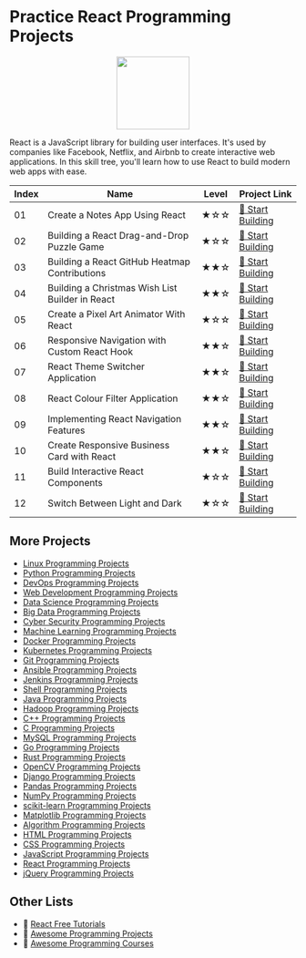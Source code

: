 # Practice React Programming Projects

<div align="center">
<img width="128px" src="https://file.labex.io/path/nUDMNpUKFvpT.png">
</div>

React is a JavaScript library for building user interfaces. It's used by companies like Facebook, Netflix, and Airbnb to create interactive web applications. In this skill tree, you'll learn how to use React to build modern web apps with ease.

|   Index | Name                                            | Level   | Project Link                                                                                          |
|---------|-------------------------------------------------|---------|-------------------------------------------------------------------------------------------------------|
|      01 | Create a Notes App Using React                  | ★☆☆     | [🚀 Start Building](https://labex.io/courses/project-create-a-notes-app-using-react)                  |
|      02 | Building a React Drag-and-Drop Puzzle Game      | ★☆☆     | [🚀 Start Building](https://labex.io/courses/project-building-a-react-drag-and-drop-puzzle-game)      |
|      03 | Building a React GitHub Heatmap Contributions   | ★★☆     | [🚀 Start Building](https://labex.io/courses/project-building-a-react-github-heatmap-contributions)   |
|      04 | Building a Christmas Wish List Builder in React | ★★☆     | [🚀 Start Building](https://labex.io/courses/project-building-a-christmas-wish-list-builder-in-react) |
|      05 | Create a Pixel Art Animator With React          | ★☆☆     | [🚀 Start Building](https://labex.io/courses/project-create-a-pixel-art-animator-with-react)          |
|      06 | Responsive Navigation with Custom React Hook    | ★★☆     | [🚀 Start Building](https://labex.io/courses/project-browser-window-size)                             |
|      07 | React Theme Switcher Application                | ★★☆     | [🚀 Start Building](https://labex.io/courses/project-change-page-theme)                               |
|      08 | React Colour Filter Application                 | ★★☆     | [🚀 Start Building](https://labex.io/courses/project-colour-filter)                                   |
|      09 | Implementing React Navigation Features          | ★★☆     | [🚀 Start Building](https://labex.io/courses/project-navigation-features)                             |
|      10 | Create Responsive Business Card with React      | ★★☆     | [🚀 Start Building](https://labex.io/courses/project-personal-card-generator)                         |
|      11 | Build Interactive React Components              | ★☆☆     | [🚀 Start Building](https://labex.io/courses/project-show-and-hide)                                   |
|      12 | Switch Between Light and Dark                   | ★☆☆     | [🚀 Start Building](https://labex.io/courses/project-switch-between-light-and-dark)                   |

## More Projects

- [Linux Programming Projects](https://github.com/labex-labs/practice-linux-programming-projects)
- [Python Programming Projects](https://github.com/labex-labs/practice-python-programming-projects)
- [DevOps Programming Projects](https://github.com/labex-labs/practice-devops-programming-projects)
- [Web Development Programming Projects](https://github.com/labex-labs/practice-web-development-programming-projects)
- [Data Science Programming Projects](https://github.com/labex-labs/practice-data-science-programming-projects)
- [Big Data Programming Projects](https://github.com/labex-labs/practice-bigdata-programming-projects)
- [Cyber Security Programming Projects](https://github.com/labex-labs/practice-cysec-programming-projects)
- [Machine Learning Programming Projects](https://github.com/labex-labs/practice-ml-programming-projects)
- [Docker Programming Projects](https://github.com/labex-labs/practice-docker-programming-projects)
- [Kubernetes Programming Projects](https://github.com/labex-labs/practice-kubernetes-programming-projects)
- [Git Programming Projects](https://github.com/labex-labs/practice-git-programming-projects)
- [Ansible Programming Projects](https://github.com/labex-labs/practice-ansible-programming-projects)
- [Jenkins Programming Projects](https://github.com/labex-labs/practice-jenkins-programming-projects)
- [Shell Programming Projects](https://github.com/labex-labs/practice-shell-programming-projects)
- [Java Programming Projects](https://github.com/labex-labs/practice-java-programming-projects)
- [Hadoop Programming Projects](https://github.com/labex-labs/practice-hadoop-programming-projects)
- [C++ Programming Projects](https://github.com/labex-labs/practice-cpp-programming-projects)
- [C Programming Projects](https://github.com/labex-labs/practice-c-programming-projects)
- [MySQL Programming Projects](https://github.com/labex-labs/practice-mysql-programming-projects)
- [Go Programming Projects](https://github.com/labex-labs/practice-go-programming-projects)
- [Rust Programming Projects](https://github.com/labex-labs/practice-rust-programming-projects)
- [OpenCV Programming Projects](https://github.com/labex-labs/practice-opencv-programming-projects)
- [Django Programming Projects](https://github.com/labex-labs/practice-django-programming-projects)
- [Pandas Programming Projects](https://github.com/labex-labs/practice-pandas-programming-projects)
- [NumPy Programming Projects](https://github.com/labex-labs/practice-numpy-programming-projects)
- [scikit-learn Programming Projects](https://github.com/labex-labs/practice-sklearn-programming-projects)
- [Matplotlib Programming Projects](https://github.com/labex-labs/practice-matplotlib-programming-projects)
- [Algorithm Programming Projects](https://github.com/labex-labs/practice-algorithm-programming-projects)
- [HTML Programming Projects](https://github.com/labex-labs/practice-html-programming-projects)
- [CSS Programming Projects](https://github.com/labex-labs/practice-css-programming-projects)
- [JavaScript Programming Projects](https://github.com/labex-labs/practice-javascript-programming-projects)
- [React Programming Projects](https://github.com/labex-labs/practice-react-programming-projects)
- [jQuery Programming Projects](https://github.com/labex-labs/practice-jquery-programming-projects)


## Other Lists

- 🔗 [React Free Tutorials](https://github.com/labex-labs/react-free-tutorials)
- 🔗 [Awesome Programming Projects](https://github.com/labex-labs/awesome-programming-projects)
- 🔗 [Awesome Programming Courses](https://github.com/labex-labs/awesome-programming-courses)

